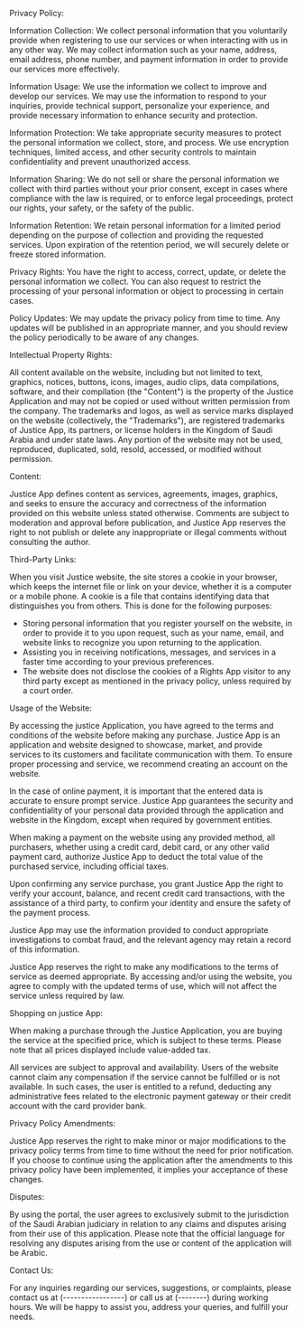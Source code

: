 Privacy Policy:

Information Collection:
We collect personal information that you voluntarily provide when registering to use our services or when interacting with us in any other way. We may collect information such as your name, address, email address, phone number, and payment information in order to provide our services more effectively.

Information Usage:
We use the information we collect to improve and develop our services. We may use the information to respond to your inquiries, provide technical support, personalize your experience, and provide necessary information to enhance security and protection.

Information Protection:
We take appropriate security measures to protect the personal information we collect, store, and process. We use encryption techniques, limited access, and other security controls to maintain confidentiality and prevent unauthorized access.

Information Sharing:
We do not sell or share the personal information we collect with third parties without your prior consent, except in cases where compliance with the law is required, or to enforce legal proceedings, protect our rights, your safety, or the safety of the public.

Information Retention:
We retain personal information for a limited period depending on the purpose of collection and providing the requested services. Upon expiration of the retention period, we will securely delete or freeze stored information.

Privacy Rights:
You have the right to access, correct, update, or delete the personal information we collect. You can also request to restrict the processing of your personal information or object to processing in certain cases.


Policy Updates:
We may update the privacy policy from time to time. Any updates will be published in an appropriate manner, and you should review the policy periodically to be aware of any changes.


























Intellectual Property Rights:

All content available on the website, including but not limited to text, graphics, notices, buttons, icons, images, audio clips, data compilations, software, and their compilation (the "Content") is the property of the Justice Application and may not be copied or used without written permission from the company. The trademarks and logos, as well as service marks displayed on the website (collectively, the "Trademarks"), are registered trademarks of Justice App, its partners, or license holders in the Kingdom of Saudi Arabia and under state laws. Any portion of the website may not be used, reproduced, duplicated, sold, resold, accessed, or modified without permission.

Content:

Justice App defines content as services, agreements, images, graphics, and seeks to ensure the accuracy and correctness of the information provided on this website unless stated otherwise. Comments are subject to moderation and approval before publication, and Justice App reserves the right to not publish or delete any inappropriate or illegal comments without consulting the author.

Third-Party Links:

When you visit Justice website, the site stores a cookie in your browser, which keeps the internet file or link on your device, whether it is a computer or a mobile phone. A cookie is a file that contains identifying data that distinguishes you from others. This is done for the following purposes:
- Storing personal information that you register yourself on the website, in order to provide it to you upon request, such as your name, email, and website links to recognize you upon returning to the application.
- Assisting you in receiving notifications, messages, and services in a faster time according to your previous preferences.
- The website does not disclose the cookies of a Rights App visitor to any third party except as mentioned in the privacy policy, unless required by a court order.





Usage of the Website:

By accessing the justice Application, you have agreed to the terms and conditions of the website before making any purchase. Justice App is an application and website designed to showcase, market, and provide services to its customers and facilitate communication with them. To ensure proper processing and service, we recommend creating an account on the website.

In the case of online payment, it is important that the entered data is accurate to ensure prompt service. Justice App guarantees the security and confidentiality of your personal data provided through the application and website in the Kingdom, except when required by government entities.

When making a payment on the website using any provided method, all purchasers, whether using a credit card, debit card, or any other valid payment card, authorize Justice App to deduct the total value of the purchased service, including official taxes.

Upon confirming any service purchase, you grant Justice App the right to verify your account, balance, and recent credit card transactions, with the assistance of a third party, to confirm your identity and ensure the safety of the payment process.

Justice App may use the information provided to conduct appropriate investigations to combat fraud, and the relevant agency may retain a record of this information.

Justice App reserves the right to make any modifications to the terms of service as deemed appropriate. By accessing and/or using the website, you agree to comply with the updated terms of use, which will not affect the service unless required by law.








Shopping on justice App:

When making a purchase through the Justice Application, you are buying the service at the specified price, which is subject to these terms. Please note that all prices displayed include value-added tax.

All services are subject to approval and availability. Users of the website cannot claim any compensation if the service cannot be fulfilled or is not available. In such cases, the user is entitled to a refund, deducting any administrative fees related to the electronic payment gateway or their credit account with the card provider bank.

Privacy Policy Amendments:

Justice App reserves the right to make minor or major modifications to the privacy policy terms from time to time without the need for prior notification. If you choose to continue using the application after the amendments to this privacy policy have been implemented, it implies your acceptance of these changes.

Disputes:

By using the portal, the user agrees to exclusively submit to the jurisdiction of the Saudi Arabian judiciary in relation to any claims and disputes arising from their use of this application. Please note that the official language for resolving any disputes arising from the use or content of the application will be Arabic.



Contact Us:

For any inquiries regarding our services, suggestions, or complaints, please contact us at (-----------------) or call us at (--------) during working hours. We will be happy to assist you, address your queries, and fulfill your needs.
